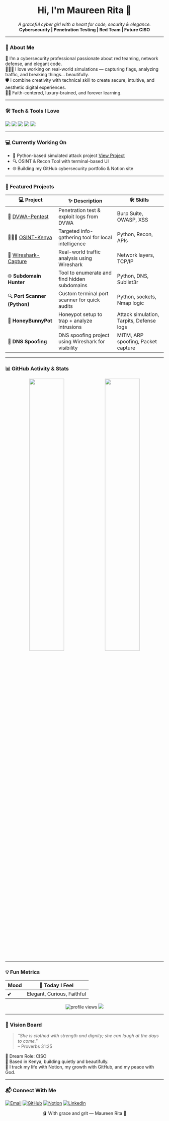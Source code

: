 <h1 align="center">Hi, I'm Maureen Rita 🍓</h1>
<p align="center">
  <em>A graceful cyber girl with a heart for code, security & elegance.</em><br/>
  <strong>Cybersecurity | Penetration Testing | Red Team | Future CISO</strong>
</p>

---

### 📖 About Me

🌸 I’m a cybersecurity professional passionate about red teaming, network defense, and elegant code.  
👩🏽‍💻 I love working on real-world simulations — capturing flags, analyzing traffic, and breaking things… beautifully.  
🛡 I combine creativity with technical skill to create secure, intuitive, and aesthetic digital experiences.  
🙏🏽 Faith-centered, luxury-brained, and forever learning.

---

### 🛠 Tech & Tools I Love

<p align="left">
  <img src="https://img.shields.io/badge/-Kali%20Linux-557C94?style=for-the-badge&logo=linux&logoColor=white"/>
  <img src="https://img.shields.io/badge/-Python-FFD4E5?style=for-the-badge&logo=python&logoColor=black"/>
  <img src="https://img.shields.io/badge/-Wireshark-6699CC?style=for-the-badge&logo=wireshark&logoColor=white"/>
  <img src="https://img.shields.io/badge/-Burp%20Suite-F44747?style=for-the-badge&logo=burpsuite&logoColor=white"/>
  <img src="https://img.shields.io/badge/-VSCode-FCDDEC?style=for-the-badge&logo=visualstudiocode&logoColor=black"/>
</p>

---

### 💻 Currently Working On

- 🐍 Python-based simulated attack project [View Project](#)
- 🔍 OSINT & Recon Tool with terminal-based UI
- 🌐 Building my GitHub cybersecurity portfolio & Notion site

---

### 📁 Featured Projects

| 💻 Project | ✨ Description | 🛠️ Skills |
|-----------|----------------|------------|
| 🔐 [DVWA-Pentest](#) | Penetration test & exploit logs from DVWA | Burp Suite, OWASP, XSS |
| 🕵🏽‍♀️ [OSINT-Kenya](#) | Targeted info-gathering tool for local intelligence | Python, Recon, APIs |
| 📡 [Wireshark-Capture](#) | Real-world traffic analysis using Wireshark | Network layers, TCP/IP |
| 🌐 **Subdomain Hunter** | Tool to enumerate and find hidden subdomains | Python, DNS, Sublist3r |
| 🔍 **Port Scanner (Python)** | Custom terminal port scanner for quick audits | Python, sockets, Nmap logic |
| 🧸 **HoneyBunnyPot** | Honeypot setup to trap + analyze intrusions | Attack simulation, Tarpits, Defense logs |
| 🧬 **DNS Spoofing** | DNS spoofing project using Wireshark for visibility | MITM, ARP spoofing, Packet capture |

---

### 📊 GitHub Activity & Stats

<p align="center">
  <img src="https://github-readme-stats.vercel.app/api?username=MaureenRitaMuriuki&show_icons=true&theme=rose_pine&hide_title=true" width="47%">
  <img src="https://github-readme-streak-stats.herokuapp.com/?user=MaureenRitaMuriuki&theme=rose_pine" width="47%">
</p>

---

### 💡 Fun Metrics

| Mood | 🌷 Today I Feel |
|------|----------------|
| 💕 | Elegant, Curious, Faithful |

<p align="center">
  <img src="https://komarev.com/ghpvc/?username=yourusername&style=flat-square&color=FFB6C1" alt="profile views"/>
  <img src="https://img.shields.io/github/followers/yourusername?label=Follow%20me&style=social"/>
</p>

---

### 🌟 Vision Board

> *"She is clothed with strength and dignity; she can laugh at the days to come."*  
> – Proverbs 31:25

💼 Dream Role: CISO  
📍 Based in Kenya, building quietly and beautifully.  
📓 I track my life with Notion, my growth with GitHub, and my peace with God.

---

### 📬 Connect With Me

[![Email](https://img.shields.io/badge/-Email-FFD4E5?style=flat&logo=gmail&logoColor=black)](mailto:maureenrita47@gmail.com)
[![GitHub](https://img.shields.io/badge/-GitHub-FFC0CB?style=flat&logo=github&logoColor=black)](https://github.com/MaureenRitaMuriuki)
[![Notion](https://img.shields.io/badge/-Notion-EFD5F7?style=flat&logo=notion&logoColor=black)](https://www.notion.so/CISO-MAUREEN-RITA-1df56ab4345f8074b33ed366bc7c7a45?pvs=4)
[![LinkedIn](https://img.shields.io/badge/-LinkedIn-D6ACE6?style=flat&logo=linkedin&logoColor=black)](https://www.linkedin.com/in/maureen-rita-781871254?utm_source=share&utm_campaign=share_via&utm_content=profile&utm_medium=android_app)


<p align="center">🩰 With grace and grit — Maureen Rita 🍓</p>
